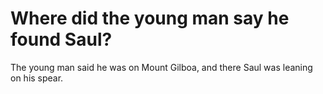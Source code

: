 # Where did the young man say he found Saul?

The young man said he was on Mount Gilboa, and there Saul was leaning on his spear.
